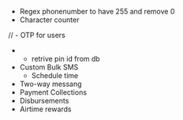 - Regex phonenumber to have 255 and remove 0
- Character counter 

// - OTP for users
- * retrive pin id from db
- Custom Bulk SMS
   - Schedule time
- Two-way messang
- Payment Collections
- Disbursements
- Airtime rewards